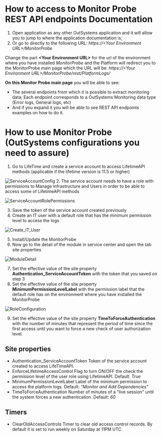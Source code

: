


# How to access to Monitor Probe REST API endpoints Documentation

1. Open application as any other OutSystems application and it will allow you to jump to where the application documentation is;
2. Or go to directly to the following URL: _https://&lt;Your Environment URL>/MonitorProbe_

Change the part **&lt;Your Environment URL>** for the url of the environment where you have installed _MonitorProbe_ and the Platform will redirect you to the MonitorProbe main page which the URL will be:
_https://&lt;Your Environment URL>/MonitorProbe/rest/PlatformLogs/_


**On this Monitor Probe main page** you will be able to see:
* The several endpoints from which it is possible to extract monitoring data;
  Each endpoint corresponds to a OutSystems Monitoring data type (Error logs, General logs, etc)  
* And if you expand it you will be able to see  REST API endpoints examples on how to do it.


# How to use Monitor Probe (OutSystems configurations you need to assure)
1. Go to LifeTime and create a service account to access LifetimeAPI methods (applicable if the lifetime version is 11.5 or higher)

![ServiceAccountConfig](https://github.com/OutSystems/MonitorProbe/blob/main/Documentation/images/CreateServiceAccount.png)
2. The service account needs to have a role with permissions to Manage Infrastructure and Users in order to be able to access some of LifetimeAPI methods

![ServiceAccountRolePermissions](https://github.com/OutSystems/MonitorProbe/blob/main/Documentation/images/ServiceAccountRolePermissions.png)

3. Save the token of the service account created previously
4. Create an IT user with a default role that has the minimum permission level to access the logs

![Create_IT_User](https://github.com/OutSystems/MonitorProbe/blob/main/Documentation/images/CreateITUser.png)

5. Install/Update the MonitorProbe
6. Now go to the detail of the module in service center and open the tab site properties

![ModuleDetail](https://github.com/OutSystems/MonitorProbe/blob/main/Documentation/images/ServiceCenterSitePropertiesDetail.png)

7. Set the effective value of the site property **Authentication_ServiceAccountToken** with the token that you saved on step 3
8. Set the effective value of the site property **MinimumPermissionLevelLabel** with the permission label that the default role has on the environment where you have installed the MonitorProbe

![RoleConfiguration](https://github.com/OutSystems/MonitorProbe/blob/main/Documentation/images/RoleConfiguration.png)

9. Set the effective value of the site property **TimeToForceAuthentication** with the number of minutes that represent the period of time since the first access until you want to force a new check of user authorization level.




## Site properties
* Authentication_ServiceAccountToken
Token of the service account created to access LifeTimeAPI.
* EnforceLifetimeAccessControl
Flag to turn ON/OFF the check the permission level of the user role using LifetimeAPI. Default: _True_
* MinimumPermissionLevelLabel
Label of the minimum permission to access the platform logs. Default: _"Monitor and Add Dependencies"_
* TimeToForceAuthentication
Number of minutes of a "live session" until the system forces a new authentication. Default: _60_


## Timers
* ClearOldAccessControls
Timer to clear old access control records. By default it is set to run weekly on Saturday at 11PM UTC.
